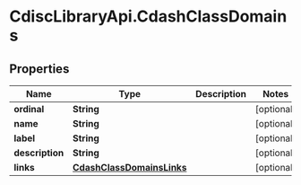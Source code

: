 # CdiscLibraryApi.CdashClassDomains

## Properties

Name | Type | Description | Notes
------------ | ------------- | ------------- | -------------
**ordinal** | **String** |  | [optional] 
**name** | **String** |  | [optional] 
**label** | **String** |  | [optional] 
**description** | **String** |  | [optional] 
**links** | [**CdashClassDomainsLinks**](CdashClassDomainsLinks.md) |  | [optional] 


